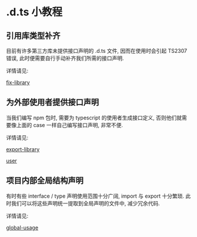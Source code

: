 .d.ts 小教程
===

## 引用库类型补齐

目前有许多第三方库未提供接口声明的 .d.ts 文件, 因而在使用时会引起 TS2307 错误, 此时便需要自行手动补齐我们所需的接口声明.

详情请见:

[fix-library](fix-library)

## 为外部使用者提供接口声明

当我们编写 npm 包时, 需要为 typescript 的使用者生成接口定义, 否则他们就需要像上面的 case 一样自己编写接口声明, 非常不便.

详情请见:

[export-library](export-library)

[user](user)

## 项目内部全局结构声明

有时有些 interface / type 声明使用范围十分广阔, import 与 export 十分繁琐. 此时我们可以将这些声明统一提取到全局声明的文件中, 减少冗余代码.

详情请见:

[global-usage](global-usage)
